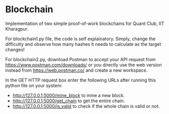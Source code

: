 # Blockchain
Implementation of two simple proof-of-work blockchains for Quant Club, IIT Kharagpur.

For blockchain1.py file, the code is self explainatory. Simply, change the difficulty and observe how many hashes it needs to calculate as the target changes!

For blockchain2.py, download Postman to accept your API request from https://www.postman.com/downloads/ or you directly use the web version instead from https://web.postman.co/
and create a new workspace.

In the GET HTTP request box enter the following URLs after running this python file on your system:

* http://127.0.0.1:5000/mine_block to mine a new block.
* http://127.0.0.1:5000/get_chain to get the entire chain.
* http://127.0.0.1:5000/is_valid to check if the whole chain is valid or not.
